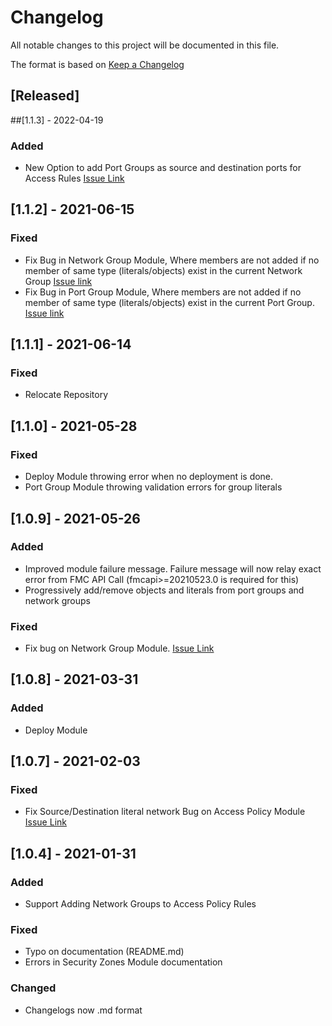 # Changelog

All notable changes to this project will be documented in this file.

The format is based on [Keep a Changelog](https://keepachangelog.com/en/1.0.0/)

## [Released]

##[1.1.3] - 2022-04-19

### Added
- New Option to add Port Groups as source and destination ports for Access Rules [Issue Link](https://github.com/amotolani/fmc_collections/issues/5)

## [1.1.2] - 2021-06-15

### Fixed

- Fix Bug in Network Group Module, Where members are not added if no member of same type (literals/objects) exist in the current Network Group [Issue link](https://github.com/amotolani/fmc_collections/issues/2)
- Fix Bug in Port Group Module, Where members are not added if no member of same type (literals/objects) exist in the current Port Group. [Issue link](https://github.com/amotolani/fmc_collections/issues/2)

## [1.1.1] - 2021-06-14

### Fixed
- Relocate Repository 

## [1.1.0] - 2021-05-28

### Fixed

- Deploy Module throwing error when no deployment is done.
- Port Group Module throwing validation errors for group literals

## [1.0.9] - 2021-05-26

### Added
- Improved module failure message. Failure message will now relay exact error from FMC API Call (fmcapi>=20210523.0 is required for this)
- Progressively add/remove objects and literals from port groups and network groups

### Fixed
- Fix bug on Network Group Module. [Issue Link](https://github.com/amotolani/fmc_collections/issues/8)
## [1.0.8] - 2021-03-31

### Added
- Deploy Module

## [1.0.7] - 2021-02-03

### Fixed
- Fix Source/Destination literal network Bug on Access Policy Module [Issue Link](https://github.com/amotolani/fmc_collections/issues/5)

## [1.0.4] - 2021-01-31

### Added
- Support Adding Network Groups to Access Policy Rules

### Fixed
- Typo on documentation (README.md)
- Errors in Security Zones Module documentation

### Changed
- Changelogs now .md format